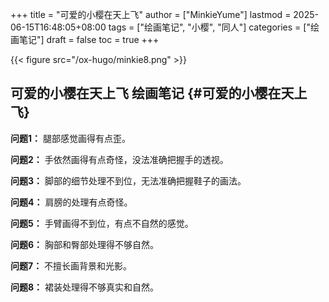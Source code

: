 +++
title = "可爱的小樱在天上飞"
author = ["MinkieYume"]
lastmod = 2025-06-15T16:48:05+08:00
tags = ["绘画笔记", "小樱", "同人"]
categories = ["绘画笔记"]
draft = false
toc = true
+++

{{< figure src="/ox-hugo/minkie8.png" >}}


## 可爱的小樱在天上飞 <span class="tag"><span class="____">绘画笔记</span></span> {#可爱的小樱在天上飞}

****问题1：**** 腿部感觉画得有点歪。

****问题2：**** 手依然画得有点奇怪，没法准确把握手的透视。

****问题3：**** 脚部的细节处理不到位，无法准确把握鞋子的画法。

****问题4：**** 肩膀的处理有点奇怪。

****问题5：**** 手臂画得不到位，有点不自然的感觉。

****问题6：**** 胸部和臀部处理得不够自然。

****问题7：**** 不擅长画背景和光影。

****问题8：**** 裙装处理得不够真实和自然。
